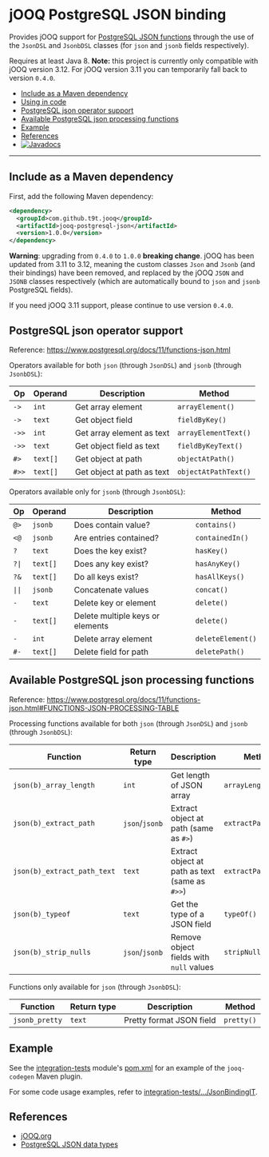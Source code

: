 # jOOQ PostgreSQL JSON binding
Provides jOOQ support for [PostgreSQL JSON functions](https://www.postgresql.org/docs/11/functions-json.html) through
the use of the `JsonDSL` and `JsonbDSL` classes (for `json` and `jsonb` fields respectively).

Requires at least Java 8. **Note:** this project is currently only compatible with jOOQ version 3.12. For jOOQ version
3.11 you can temporarily fall back to version `0.4.0`.

- [Include as a Maven dependency](#include-as-a-maven-dependency)
- [Using in code](#using-in-code)
- [PostgreSQL json operator support](#postgresql-json-operator-support)
- [Available PostgreSQL json processing functions](#available-postgresql-json-processing-functions)
- [Example](#example)
- [References](#references)
- [![Javadocs](https://javadoc.io/badge/com.github.t9t.jooq/jooq-postgresql-json.svg)](https://javadoc.io/doc/com.github.t9t.jooq/jooq-postgresql-json)

---


## Include as a Maven dependency
First, add the following Maven dependency:

```xml
<dependency>
  <groupId>com.github.t9t.jooq</groupId>
  <artifactId>jooq-postgresql-json</artifactId>
  <version>1.0.0</version>
</dependency>
```

**Warning**: upgrading from `0.4.0` to `1.0.0` **breaking change**. jOOQ has been updated from 3.11 to 3.12, meaning
the custom classes `Json` and `Jsonb` (and their bindings) have been removed, and replaced by the jOOQ `JSON` and
`JSONB` classes respectively (which are automatically bound to `json` and `jsonb` PostgreSQL fields).

If you need jOOQ 3.11 support, please continue to use version `0.4.0`.


## PostgreSQL json operator support
Reference: https://www.postgresql.org/docs/11/functions-json.html

Operators available for both `json` (through `JsonDSL`) and `jsonb` (through `JsonbDSL`):

| Op | Operand | Description | Method |
| --- | --- | --- | --- |
| `->` | `int` | Get array element | `arrayElement()` |
| `->` | `text` | Get object field | `fieldByKey()` |
| `->>` | `int` | Get array element as text | `arrayElementText()` |
| `->>` | `text` | Get object field as text | `fieldByKeyText()` |
| `#>` | `text[]` | Get object at path | `objectAtPath()` |
| `#>>` | `text[]` | Get object at path as text | `objectAtPathText()` |

Operators available only for `jsonb` (through `JsonbDSL`):


| Op | Operand | Description | Method |
| --- | --- | --- | --- |
| `@>` | `jsonb` | Does contain value? | `contains()` |
| `<@` | `jsonb` | Are entries contained? | `containedIn()` |
| `?` | `text` | Does the key exist? | `hasKey()` |
| <code>?&#124;</code> | `text[]` | Does any key exist? | `hasAnyKey()` |
| `?&` | `text[]` | Do all keys exist? | `hasAllKeys()` |
| <code>&#124;&#124;</code> | `jsonb` | Concatenate values | `concat()` |
| `-` | `text` | Delete key or element | `delete()` |
| `-` | `text[]` | Delete multiple keys or elements | `delete()` |
| `-` | `int` | Delete array element | `deleteElement()` |
| `#-` | `text[]` | Delete field for path | `deletePath()` |


## Available PostgreSQL json processing functions
Reference: https://www.postgresql.org/docs/11/functions-json.html#FUNCTIONS-JSON-PROCESSING-TABLE

Processing functions available for both `json` (through `JsonDSL`) and `jsonb` (through `JsonbDSL`):

| Function | Return type | Description | Method |
| --- | --- | --- | --- |
| `json(b)_array_length` | `int` | Get length of JSON array | `arrayLength()` |
| `json(b)_extract_path` | `json`/`jsonb` | Extract object at path (same as `#>`) | `extractPath()` |
| `json(b)_extract_path_text` | `text` | Extract object at path as text (same as `#>>`) | `extractPathText()` |
| `json(b)_typeof` | `text` | Get the type of a JSON field | `typeOf()` |
| `json(b)_strip_nulls` | `json`/`jsonb` | Remove object fields with `null` values | `stripNulls()` |

Functions only available for `json` (through `JsonbDSL`):

| Function | Return type | Description | Method |
| --- | --- | --- | --- |
| `jsonb_pretty` | `text` | Pretty format JSON field | `pretty()` |



## Example
See the [integration-tests](integration-tests) module's [pom.xml](integration-tests/pom.xml) for an example of the
`jooq-codegen` Maven plugin.

For some code usage examples, refer to
[integration-tests/.../JsonBindingIT](integration-tests/src/test/java/com/github/t9t/jooq/json/JsonBindingIT.java).


## References
- [jOOQ.org](https://www.jooq.org/)
- [PostgreSQL JSON data types](https://www.postgresql.org/docs/current/datatype-json.html)
